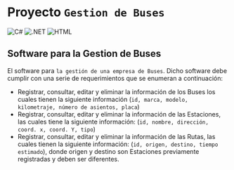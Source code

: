 # Proyecto `Gestion de Buses`
![C#](https://img.shields.io/badge/Lenguaje-C_Sharp-B200FF?style=for-the-badge&logo=CSharp&logoColor=white&labelColor=000000&?logoWidth=60)
![.NET](https://img.shields.io/badge/Framework-.NET-00E0FF?style=for-the-badge&logo=.NET&logoColor=white&labelColor=000000&?logoWidth=60)
![HTML](https://img.shields.io/badge/Lenguaje_de_Marcado-html-00FF80?style=for-the-badge&logo=HTML5&logoColor=white&labelColor=000000&?logoWidth=60)

## Software para la Gestion de Buses

El software para `la gestión de una empresa de Buses`. Dicho software debe
cumplir con una serie de requerimientos que se enumeran a continuación:

- Registrar, consultar, editar y eliminar la información de los Buses los
cuales tienen la siguiente información (`id, marca, modelo, kilometraje,
número de asientos, placa`)
- Registrar, consultar, editar y eliminar la información de las Estaciones, las cuales
tiene la siguiente información: (`id, nombre, dirección, coord. x, coord. Y, tipo`)
- Registrar, consultar, editar y eliminar la información de las Rutas, las cuales
tienen la siguiente información: (`id, origen, destino, tiempo estimado`), donde
origen y destino son Estaciones previamente registradas y deben ser diferentes.
